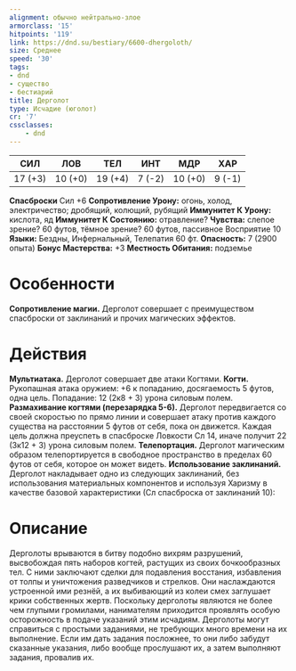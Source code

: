 ```yaml
---
alignment: обычно нейтрально-злое
armorclass: '15'
hitpoints: '119'
link: https://dnd.su/bestiary/6600-dhergoloth/
size: Среднее
speed: '30'
tags:
- dnd
- существо
- бестиарий
title: Дерголот
type: Исчадие (юголот)
cr: '7'
cssclasses:
    - dnd
---
```



| СИЛ | ЛОВ | ТЕЛ | ИНТ | МДР | ХАР |
|---|---|---|---|---|---|
| 17 (+3) | 10 (+0) | 19 (+4) | 7 (-2) | 10 (+0) | 9 (-1) |
**Спасброски** Сил +6
**Сопротивление Урону:** огонь, холод, электричество; дробящий, колющий, рубящий
**Иммунитет К Урону:** кислота, яд
**Иммунитет К Состоянию:** отравление?
**Чувства:** слепое зрение? 60 футов, тёмное зрение? 60 футов, пассивное Восприятие 10
**Языки:** Бездны, Инфернальный, Телепатия 60 фт.
**Опасность:** 7 (2900 опыта)
**Бонус Мастерства:** +3
**Местность Обитания:** подземье


# Особенности
**Сопротивление магии.** Дерголот совершает с преимуществом спасброски от заклинаний и прочих магических эффектов.


# Действия
**Мультиатака.** Дерголот совершает две атаки Когтями.
**Когти.** Рукопашная атака оружием: +6 к попаданию, досягаемость 5 футов, одна цель. Попадание: 12 (2к8 + 3) урона силовым полем.
**Размахивание когтями (перезарядка 5-6).** Дерголот передвигается со своей скоростью по прямо линии и совершает атаку против каждого существа на расстоянии 5 футов от себя, пока он движется. Каждая цель должна преуспеть в спасброске Ловкости Сл 14, иначе получит 22 (3к12 + 3) урона силовым полем.
**Телепортация.** Дерголот магическим образом телепортируется в свободное пространство в пределах 60 футов от себя, которое он может видеть.
**Использование заклинаний.** Дерголот накладывает одно из следующих заклинаний, без использования материальных компонентов и используя Харизму в качестве базовой характеристики (Сл спасброска от заклинаний 10):


# Описание
Дерголоты врываются в битву подобно вихрям разрушений, высвобождая пять наборов когтей, растущих из своих бочкообразных тел. С ними заключают сделки для подавления восстания, избавления от толпы и уничтожения разведчиков и стрелков. Они наслаждаются устроенной ими резнёй, а их выбивающий из колеи смех заглушает крики собственных жертв. Поскольку дерголоты являются не более чем глупыми громилами, нанимателям приходится проявлять особую осторожность в подаче указаний этим исчадиям. Дерголоты могут справиться с простыми заданиями, не требующих много времени на их выполнение. Если им дать задания посложнее, то они либо забудут сказанные указания, либо вообще прослушают их, а затем выполняют задания, провалив их.